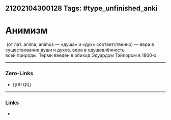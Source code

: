 21202104300128
Tags: #type_unfinished_anki
---
# Анимизм

 (от лат. anima, animus — «душа» и «дух» соответственно) — вера в существование души и духов, вера в одушевлённость всей природы. Терми введён в обиход Эдуардом Тэйлором в 1860-х.

---
### Zero-Links
- [[00 QI]]
---
### Links
-